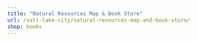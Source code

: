```yaml
---
title: "Natural Resources Map & Book Store"
url: /salt-lake-city/natural-resources-map-and-book-store/
shop: books
---
```

